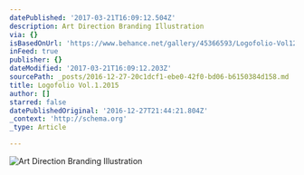 ```yaml
---
datePublished: '2017-03-21T16:09:12.504Z'
description: Art Direction Branding Illustration
via: {}
isBasedOnUrl: 'https://www.behance.net/gallery/45366593/Logofolio-Vol12015'
inFeed: true
publisher: {}
dateModified: '2017-03-21T16:09:12.203Z'
sourcePath: _posts/2016-12-27-20c1dcf1-ebe0-42f0-bd06-b6150384d158.md
title: Logofolio Vol.1.2015
author: []
starred: false
datePublishedOriginal: '2016-12-27T21:44:21.804Z'
_context: 'http://schema.org'
_type: Article

---
```

![Art Direction Branding Illustration](https://the-grid-user-content.s3-us-west-2.amazonaws.com/49f3bf09-d34a-4d6b-a0d1-c052ce6204c5.png)